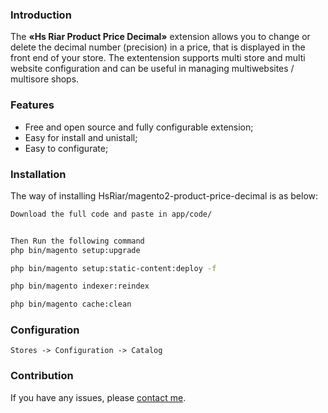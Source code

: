 
### Introduction
The **«Hs Riar Product Price Decimal»** extension allows you to change or delete the decimal number (precision) in a price, that is displayed in the front end of your store. The extentension supports multi store and multi website configuration and can be useful in managing multiwebsites / multisore shops. 

### Features
- Free and open source and fully configurable extension;
- Easy for install and unistall;
- Easy to configurate;

### Installation
The way of installing HsRiar/magento2-product-price-decimal is as below:

```bash
Download the full code and paste in app/code/


Then Run the following command
php bin/magento setup:upgrade

php bin/magento setup:static-content:deploy -f

php bin/magento indexer:reindex

php bin/magento cache:clean
```

### Configuration

```
Stores -> Configuration -> Catalog
```

### Contribution
If you have any issues, please [contact me](https://hsriar.com/).

